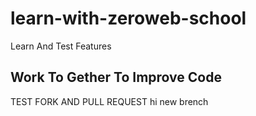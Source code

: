 # learn-with-zeroweb-school
Learn And Test Features
## Work To Gether To Improve Code
TEST FORK AND PULL REQUEST
hi
new brench

